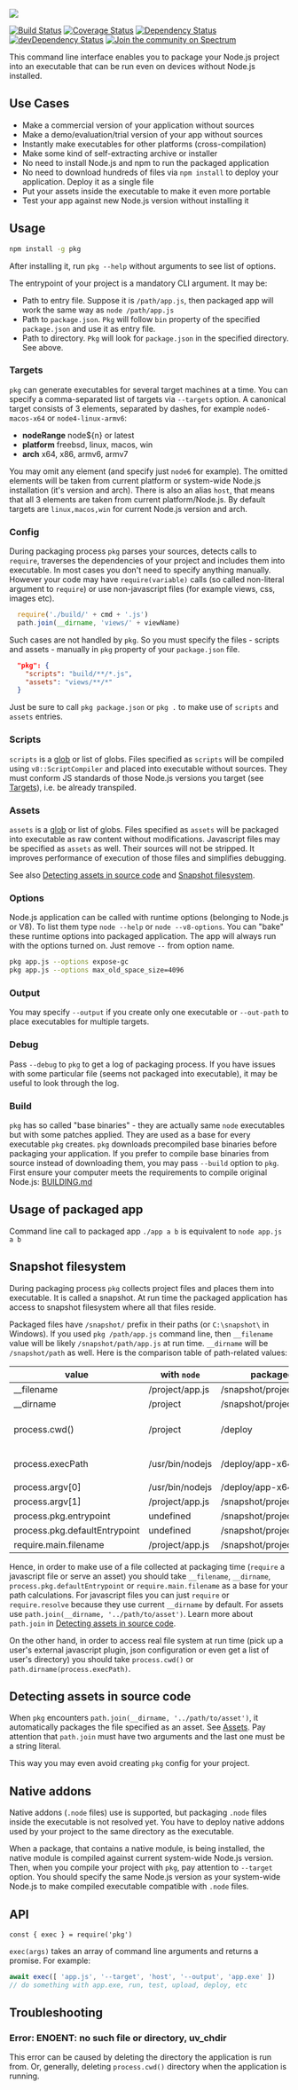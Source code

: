 ![](http://res.cloudinary.com/zeit-inc/image/upload/v1509936789/repositories/pkg/pkg-repo-banner-new.png.png)

[![Build Status](https://travis-ci.org/zeit/pkg.svg?branch=master)](https://travis-ci.org/zeit/pkg)
[![Coverage Status](https://coveralls.io/repos/github/zeit/pkg/badge.svg?branch=master)](https://coveralls.io/github/zeit/pkg?branch=master)
[![Dependency Status](https://david-dm.org/zeit/pkg/status.svg)](https://david-dm.org/zeit/pkg)
[![devDependency Status](https://david-dm.org/zeit/pkg/dev-status.svg)](https://david-dm.org/zeit/pkg?type=dev)
[![Join the community on Spectrum](https://withspectrum.github.io/badge/badge.svg)](https://spectrum.chat/zeit)

This command line interface enables you to package your Node.js project into an executable that can be run even on devices without Node.js installed.

## Use Cases

* Make a commercial version of your application without sources
* Make a demo/evaluation/trial version of your app without sources
* Instantly make executables for other platforms (cross-compilation)
* Make some kind of self-extracting archive or installer
* No need to install Node.js and npm to run the packaged application
* No need to download hundreds of files via `npm install` to deploy
your application. Deploy it as a single file
* Put your assets inside the executable to make it even more portable
* Test your app against new Node.js version without installing it

## Usage

```sh
npm install -g pkg
```

After installing it, run `pkg --help` without arguments to see list of options.

The entrypoint of your project is a mandatory CLI argument. It may be:

* Path to entry file. Suppose it is `/path/app.js`, then
packaged app will work the same way as `node /path/app.js`
* Path to `package.json`. `Pkg` will follow `bin` property of
the specified `package.json` and use it as entry file.
* Path to directory. `Pkg` will look for `package.json` in
the specified directory. See above.

### Targets

`pkg` can generate executables for several target machines at a
time. You can specify a comma-separated list of targets via `--targets`
option. A canonical target consists of 3 elements, separated by
dashes, for example `node6-macos-x64` or `node4-linux-armv6`:

* **nodeRange** node${n} or latest
* **platform** freebsd, linux, macos, win
* **arch** x64, x86, armv6, armv7

You may omit any element (and specify just `node6` for example).
The omitted elements will be taken from current platform or
system-wide Node.js installation (it's version and arch).
There is also an alias `host`, that means that all 3 elements
are taken from current platform/Node.js. By default targets are
`linux,macos,win` for current Node.js version and arch.

### Config

During packaging process `pkg` parses your sources, detects
calls to `require`, traverses the dependencies of your project
and includes them into executable. In most cases you
don't need to specify anything manually. However your code
may have `require(variable)` calls (so called non-literal
argument to `require`) or use non-javascript files (for
example views, css, images etc).
```js
  require('./build/' + cmd + '.js')
  path.join(__dirname, 'views/' + viewName)
```
Such cases are not handled by `pkg`. So you must specify the
files - scripts and assets - manually in `pkg` property of
your `package.json` file.
```json
  "pkg": {
    "scripts": "build/**/*.js",
    "assets": "views/**/*"
  }
```
Just be sure to call `pkg package.json` or `pkg .` to make use
of `scripts` and `assets` entries.

### Scripts

`scripts` is a [glob](https://github.com/sindresorhus/globby)
or list of globs. Files specified as `scripts` will be compiled
using `v8::ScriptCompiler` and placed into executable without
sources. They must conform JS standards of those Node.js versions
you target (see [Targets](#targets)), i.e. be already transpiled.

### Assets

`assets` is a [glob](https://github.com/sindresorhus/globby)
or list of globs. Files specified as `assets` will be packaged
into executable as raw content without modifications. Javascript
files may be specified as `assets` as well. Their sources will
not be stripped. It improves performance of execution of those
files and simplifies debugging.

See also
[Detecting assets in source code](#detecting-assets-in-source-code) and
[Snapshot filesystem](#snapshot-filesystem).

### Options

Node.js application can be called with runtime options
(belonging to Node.js or V8). To list them type `node --help` or
`node --v8-options`. You can "bake" these runtime options into
packaged application. The app will always run with the options
turned on. Just remove `--` from option name.
```sh
pkg app.js --options expose-gc
pkg app.js --options max_old_space_size=4096
```

### Output

You may specify `--output` if you create only one executable
or `--out-path` to place executables for multiple targets.

### Debug

Pass `--debug` to `pkg` to get a log of packaging process.
If you have issues with some particular file (seems not packaged
into executable), it may be useful to look through the log.

### Build

`pkg` has so called "base binaries" - they are actually same
`node` executables but with some patches applied. They are
used as a base for every executable `pkg` creates. `pkg`
downloads precompiled base binaries before packaging your
application. If you prefer to compile base binaries from
source instead of downloading them, you may pass `--build`
option to `pkg`. First ensure your computer meets the
requirements to compile original Node.js:
[BUILDING.md](https://github.com/nodejs/node/blob/master/BUILDING.md)

## Usage of packaged app

Command line call to packaged app `./app a b` is equivalent
to `node app.js a b`

## Snapshot filesystem

During packaging process `pkg` collects project files and places
them into executable. It is called a snapshot. At run time the
packaged application has access to snapshot filesystem where all
that files reside.

Packaged files have `/snapshot/` prefix in their paths (or
`C:\snapshot\` in Windows). If you used `pkg /path/app.js` command line,
then `__filename` value will be likely `/snapshot/path/app.js`
at run time. `__dirname` will be `/snapshot/path` as well. Here is
the comparison table of path-related values:

value                          | with `node`         | packaged                   | comments
-------------------------------|---------------------|----------------------------|-----------
__filename                     | /project/app.js     | /snapshot/project/app.js   |
__dirname                      | /project            | /snapshot/project          |
process.cwd()                  | /project            | /deploy                    | suppose the app is called ...
process.execPath               | /usr/bin/nodejs     | /deploy/app-x64            | `app-x64` and run in `/deploy`
process.argv[0]                | /usr/bin/nodejs     | /deploy/app-x64            |
process.argv[1]                | /project/app.js     | /snapshot/project/app.js   |
process.pkg.entrypoint         | undefined           | /snapshot/project/app.js   |
process.pkg.defaultEntrypoint  | undefined           | /snapshot/project/app.js   |
require.main.filename          | /project/app.js     | /snapshot/project/app.js   |

Hence, in order to make use of a file collected at packaging
time (`require` a javascript file or serve an asset) you should
take `__filename`, `__dirname`, `process.pkg.defaultEntrypoint`
or `require.main.filename` as a base for your path calculations.
For javascript files you can just `require` or `require.resolve`
because they use current `__dirname` by default. For assets use
`path.join(__dirname, '../path/to/asset')`. Learn more about
`path.join` in
[Detecting assets in source code](#detecting-assets-in-source-code).

On the other hand, in order to access real file system at run time
(pick up a user's external javascript plugin, json configuration or
even get a list of user's directory) you should take `process.cwd()`
or `path.dirname(process.execPath)`.

## Detecting assets in source code

When `pkg` encounters `path.join(__dirname, '../path/to/asset')`,
it automatically packages the file specified as an asset. See
[Assets](#assets). Pay attention that `path.join` must have two
arguments and the last one must be a string literal.

This way you may even avoid creating `pkg` config for your project.

## Native addons

Native addons (`.node` files) use is supported, but packaging
`.node` files inside the executable is not resolved yet. You have
to deploy native addons used by your project to the same directory
as the executable.

When a package, that contains a native module, is being installed,
the native module is compiled against current system-wide Node.js
version. Then, when you compile your project with `pkg`, pay attention
to `--target` option. You should specify the same Node.js version
as your system-wide Node.js to make compiled executable compatible
with `.node` files.

## API

`const { exec } = require('pkg')`

`exec(args)` takes an array of command line arguments and returns
a promise. For example:

```js
await exec([ 'app.js', '--target', 'host', '--output', 'app.exe' ])
// do something with app.exe, run, test, upload, deploy, etc
```

## Troubleshooting

### Error: ENOENT: no such file or directory, uv_chdir

This error can be caused by deleting the directory the application is
run from. Or, generally, deleting `process.cwd()` directory when the
application is running.
